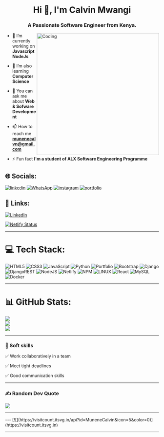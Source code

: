 <h1 align="center">Hi 👋, I'm Calvin Mwangi</h1>
<h3 align="center">A Passionate Software Engineer from Kenya.</h3>
<img align= "right" alt="Coding" width="400" src="https://cdn.dribbble.com/users/1162077/screenshots/3848914/media/320984a9ca58b3c73274c9259ecf6de8.gif">

- 🔭 I’m currently working on **Javascript NodeJs**

- 🌱 I’m also learning **Computer Science**

- 💬 You can ask me about **Web & Sofware Development**

- 📫 How to reach me **munenecalvn@gmail.com**

- ⚡ Fun fact **I'm a student of ALX Software Engineering Programme**


 ## 🌐 Socials:
[![linkedin](https://img.shields.io/badge/linkedin-0A66C2?style=for-the-badge&logo=linkedin&logoColor=white)](https://linkedin.com/in/calvin-munene-918761233)
[![WhatsApp](https://img.shields.io/badge/WhatsApp-25D366?style=for-the-badge&logo=whatsapp&logoColor=white)](https://)
[![instagram](https://img.shields.io/badge/instagram-1DA1F2?style=for-the-badge&logo=instagram&logoColor=white)](https://www.instagram.com/shawncalvin)
[![portfolio](https://img.shields.io/badge/my_portfolio-000?style=for-the-badge&logo=ko-fi&logoColor=white)](https://calshawn.netlify.app/)

## 🔗 Links:
[![LinkedIn](https://img.shields.io/badge/LinkedIn-%230077B5.svg?logo=linkedin&logoColor=white)](https://linkedin.com/in/calvin-munene-918761233) 

[![Netlify Status](https://api.netlify.com/api/v1/badges/3e435f6d-7717-4a2e-9a9b-45eee475c0b5/deploy-status)](https://app.netlify.com/sites/calshawn/deploys)

<hr>

# 💻 Tech Stack:
![HTML5](https://img.shields.io/badge/html5-%23E34F26.svg?style=for-the-badge&logo=html5&logoColor=white) ![CSS3](https://img.shields.io/badge/css3-%231572B6.svg?style=for-the-badge&logo=css3&logoColor=white) ![JavaScript](https://img.shields.io/badge/javascript-%23323330.svg?style=for-the-badge&logo=javascript&logoColor=%23F7DF1E) ![Python](https://img.shields.io/badge/python-3670A0?style=for-the-badge&logo=python&logoColor=ffdd54) ![Portfolio](https://img.shields.io/badge/Portfolio-%23000000.svg?style=for-the-badge&logo=firefox&logoColor=#FF7139) ![Bootstrap](https://img.shields.io/badge/bootstrap-%23563D7C.svg?style=for-the-badge&logo=bootstrap&logoColor=white) ![Django](https://img.shields.io/badge/django-%23092E20.svg?style=for-the-badge&logo=django&logoColor=white) ![DjangoREST](https://img.shields.io/badge/DJANGO-REST-ff1709?style=for-the-badge&logo=django&logoColor=white&color=ff1709&labelColor=gray) ![NodeJS](https://img.shields.io/badge/node.js-6DA55F?style=for-the-badge&logo=node.js&logoColor=white) ![Netlify](https://img.shields.io/badge/netlify-%23000000.svg?style=for-the-badge&logo=netlify&logoColor=#00C7B7) ![NPM](https://img.shields.io/badge/NPM-%23000000.svg?style=for-the-badge&logo=npm&logoColor=white) ![LINUX](https://img.shields.io/badge/Linux-FCC624?style=for-the-badge&logo=linux&logoColor=black) ![React](https://img.shields.io/badge/react-%2320232a.svg?style=for-the-badge&logo=react&logoColor=%2361DAFB) ![MySQL](https://img.shields.io/badge/mysql-%2300f.svg?style=for-the-badge&logo=mysql&logoColor=white) ![Docker](https://img.shields.io/badge/docker-%230db7ed.svg?style=for-the-badge&logo=docker&logoColor=white)

<hr>

# 📊 GitHub Stats:
![](https://github-readme-stats.vercel.app/api?username=MuneneCalvin&theme=dracula&hide_border=false&include_all_commits=false&count_private=false)<br/>
![](https://github-readme-streak-stats.herokuapp.com/?user=MuneneCalvin&theme=dracula&hide_border=false)<br/>
![](https://github-readme-stats.vercel.app/api/top-langs/?username=MuneneCalvin&theme=dracula&hide_border=false&include_all_commits=false&count_private=false&layout=compact)

<hr>

### 🔰 Soft skills

✅ Work collaboratively in a team

✅ Meet tight deadlines

✅ Good communication skills

<hr>

### ✍️ Random Dev Quote
![](https://quotes-github-readme.vercel.app/api?type=horizontal&theme=radical)

<hr>
---
[![](https://visitcount.itsvg.in/api?id=MuneneCalvin&icon=5&color=0)](https://visitcount.itsvg.in)

<hr>

<!-- Proudly created with GPRM ( https://gprm.itsvg.in ) -->
